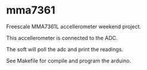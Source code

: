# mma7361
Freescale MMA7361L accellerometer weekend project.

This accellerometer is connected to the ADC.

The soft will poll the adc and print the readings.

See Makefile for compile and program the arduino.
